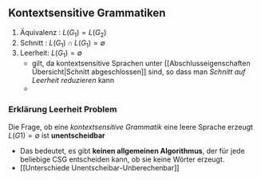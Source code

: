 ## Kontextsensitive Grammatiken 
1. Äquivalenz : $L(G_{1}) = L(G_{2})$
2. Schnitt : $L(G_{1}) \cap L(G_{1}) = \emptyset$
3. Leerheit: $L(G_{1}) = \emptyset$
	- gilt, da kontextsensitive Sprachen unter [[Abschlusseigenschaften Übersicht|Schnitt abgeschlossen]] sind, so dass man *Schnitt auf Leerheit reduzieren* kann
	- 


### Erklärung Leerheit Problem 
Die Frage, ob eine *kontextsensitive Grammatik* eine leere Sprache erzeugt $L(G1) = \emptyset$ ist **unentscheidbar** 
- Das bedeutet, es gibt **keinen allgemeinen Algorithmus**, der für jede beliebige CSG entscheiden kann, ob sie keine Wörter erzeugt. 
- [[Unterschiede Unentscheibar-Unberechenbar]]


